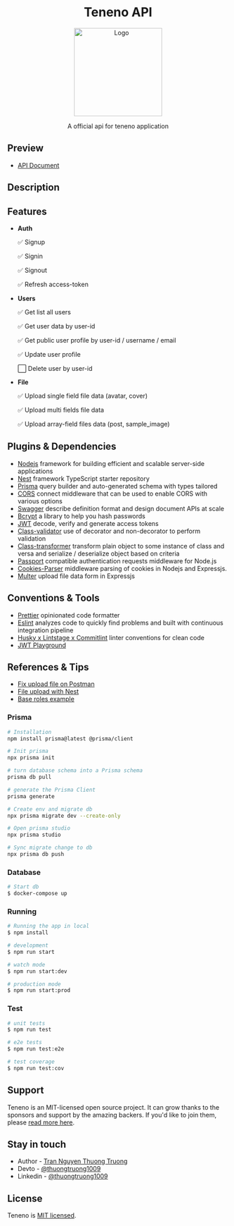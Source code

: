 <div align="center">
  <h1>Teneno API</h1>
  <img src="https://nestjs.com/img/logo-small.svg" width="200" alt="Logo" />
</div>

<p align="center">A official api for teneno application</p>

## Preview

* [API Document](http://localhost:5500/api)

## Description

## Features

* **Auth**

  ✅  Signup

  ✅  Signin

  ✅  Signout

  ✅  Refresh access-token
  
* **Users**

  ✅  Get list all users
  
  ✅  Get user data by user-id

  ✅  Get public user profile by user-id / username / email

  ✅  Update user profile

  ⬜️  Delete user by user-id


* **File**

  ✅  Upload single field file data (avatar, cover)

  ✅  Upload multi fields file data

  ✅  Upload array-field files data (post, sample_image)


<!-- ⬜️ ✅ -->

## Plugins & Dependencies

* [Nodejs](http://nodejs.org) framework for building efficient and scalable server-side applications
* [Nest](https://github.com/nestjs/nest) framework TypeScript starter repository
* [Prisma](https://www.prisma.io/) query builder and auto-generated schema with types tailored
* [CORS](https://www.npmjs.com/package/cors) connect middleware that can be used to enable CORS with various options
* [Swagger](https://swagger.io/) describe definition format and design document APIs at scale
* [Bcrypt](https://www.npmjs.com/package/bcrypt) a library to help you hash passwords
* [JWT](https://www.npmjs.com/package/jsonwebtoken) decode, verify and generate access tokens
* [Class-validator](https://www.npmjs.com/package/class-validator) use of decorator and non-decorator to perform validation
* [Class-transformer](https://www.npmjs.com/package/class-transformer) transform plain object to some instance of class and versa and serialize / deserialize object based on criteria
* [Passport](https://www.npmjs.com/package/passport) compatible authentication requests middleware for Node.js
* [Cookies-Parser](https://anonystick.com/blog-developer/cookie-parser-la-gi-middleware-can-thiet-ma-hoa-cookie-trong-expressjs-2020112687915577) middleware parsing of cookies in Nodejs and Expressjs.
* [Multer](https://docs.nestjs.com/techniques/file-upload) upload file data form in Expressjs

## Conventions & Tools

* [Prettier](https://prettier.io/) opinionated code formatter
* [Eslint](https://eslint.org/) analyzes code to quickly find problems and built with continuous integration pipeline
* [Husky x Lintstage x Commitlint](https://medium.com/angular-in-depth/husky-6-lint-prettier-eslint-and-commitlint-for-javascript-project-d7174d44735a) linter conventions for clean code
* [JWT Playground](https://jwt.io)

## References & Tips

* [Fix upload file on Postman](https://stackoverflow.com/questions/60036239/upload-file-failed-postman)
* [File upload with Nest](https://notiz.dev/blog/type-safe-file-uploads)
* [Base roles example](https://www.youtube.com/watch?v=wdsp7BNmJRc&list=PL2eJaT2jJV7Ku72gl8YSSVRC0D7IQRJJZ&index=9&ab_channel=MariusEspejo)

### Prisma

```bash
# Installation
npm install prisma@latest @prisma/client
```

```bash
# Init prisma
npx prisma init

# turn database schema into a Prisma schema
prisma db pull

# generate the Prisma Client
prisma generate
```

```bash
# Create env and migrate db
npx prisma migrate dev --create-only
```

```bash
# Open prisma studio
npx prisma studio
```

```bash
# Sync migrate change to db
npx prisma db push
```

### Database

```bash
# Start db
$ docker-compose up
```

### Running

```bash
# Running the app in local
$ npm install
```

```bash
# development
$ npm run start

# watch mode
$ npm run start:dev

# production mode
$ npm run start:prod
```

### Test

```bash
# unit tests
$ npm run test

# e2e tests
$ npm run test:e2e

# test coverage
$ npm run test:cov
```

## Support

Teneno is an MIT-licensed open source project. It can grow thanks to the sponsors and support by the amazing backers. If you'd like to join them, please [read more here](https://github.com/sponsors/thuongtruong1009).

## Stay in touch

- Author - [Tran Nguyen Thuong Truong](https://github.com/thuongtruong1009)
- Devto - [@thuongtruong1009](https://dev.to/thuongtruong1009)
- Linkedin - [@thuongtruong1009](https://linkedin.com/in/thuongtruong1009)

## License

Teneno is [MIT licensed](LICENSE).
